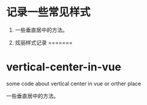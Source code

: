# 记录一些常见样式

1. 一些垂直居中的方法。

2. 炫丽样式记录
=======
# vertical-center-in-vue
some code about vertical center in vue or orther place

一些垂直居中的方法。